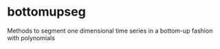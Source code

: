 # bottomupseg
Methods to segment one dimensional time series in a bottom-up fashion with polynomials 
